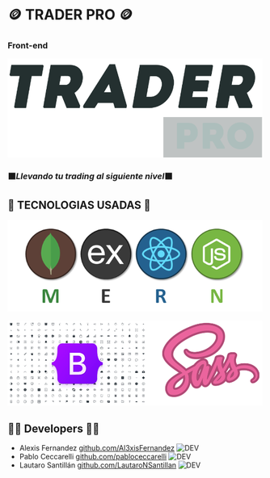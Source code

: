 # :coin:   TRADER PRO   :coin: 
### Front-end

![TRADER PRO ](src/images/logo.png)


### :black_large_square:*Llevando tu **trading** al siguiente nivel*:black_large_square:


##  :abacus:  TECNOLOGIAS USADAS  :abacus:

![TRADER PRO ](src/images/mern.png)

![BootstrapSASS](src/images/bssass.png)   


## :mage_man:  Developers  :mage_man:

- Alexis Fernandez [github.com/Al3xisFernandez](https://github.com/Al3xisFernandez) ![DEV](https://img.shields.io/badge/%20DEV-%20%20%20%20-%23a5c9ca)
- Pablo Ceccarelli [github.com/pabloceccarelli](https://github.com/pabloceccarelli) ![DEV](https://img.shields.io/badge/%20DEV-%20%20%20%20-%23a5c9ca)
- Lautaro Santillán [github.com/LautaroNSantillan](https://github.com/LautaroNSantillan) ![DEV](https://img.shields.io/badge/%20DEV-%20%20%20%20-%23a5c9ca)
